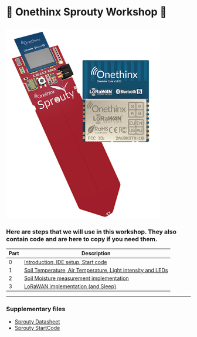 # 🚀 Onethinx Sprouty Workshop 🚀
![Sprouty parts needed](https://github.com/onethinx/Sprouty_Workshop/blob/main/assets/img/Sprouty_transparent_451px.png?raw=true)
---
### Here are steps that we will use in this workshop. They also contain code and are here to copy if you need them.
| Part | Description                                                                                     |
|------|-------------------------------------------------------------------------------------------------|
| 0    | [Introduction, IDE setup, Start code](https://github.com/onethinx/Sprouty_Workshop/blob/main/Part_0_Introduction)                                    |
| 1    | [Soil Temperature, Air Temperature, Light intensity and LEDs](https://github.com/onethinx/Sprouty_Workshop/blob/main/Part_1_Temperatures_and_Light)  |
| 2    | [Soil Moisture measurement implementation](https://github.com/onethinx/Sprouty_Workshop/blob/main/Part_2_Soil_Moisture)                              |
| 3    | [LoRaWAN implementation (and Sleep)](https://github.com/onethinx/Sprouty_Workshop/blob/main/Part_3_LoRaWAN)                                           |


---
### Supplementary files
- [Sprouty Datasheet](https://github.com/onethinx/Sprouty_Workshop/blob/main/assets/Onethinx_Sprouty_Datasheet_B.pdf)
- [Sprouty StartCode](https://github.com/onethinx/Sprouty_Workshop/raw/main/assets/Sprouty_StartCode.zip)

